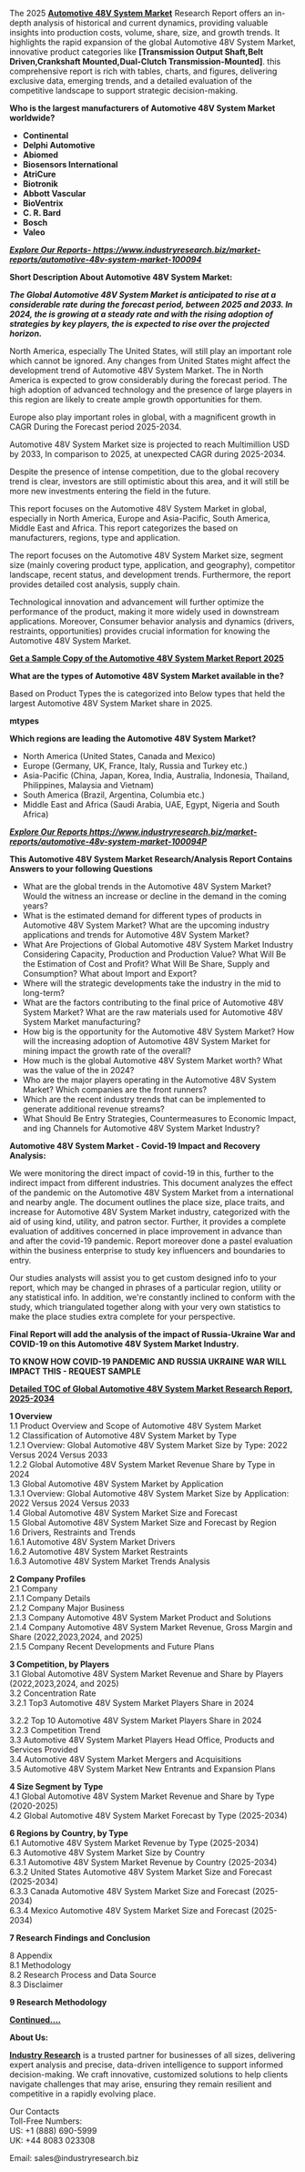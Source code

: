 <p>The 2025&nbsp;<strong><a href="https://www.industryresearch.biz/market-reports/automotive-48v-system-market-100094">Automotive 48V System Market</a></strong>&nbsp;Research Report offers an in-depth analysis of historical and current dynamics, providing valuable insights into production costs, volume, share, size, and growth trends. It highlights the rapid expansion of the global Automotive 48V System Market, innovative product categories like&nbsp;<strong>[Transmission Output Shaft,Belt Driven,Crankshaft Mounted,Dual-Clutch Transmission-Mounted]</strong>. this comprehensive report is rich with tables, charts, and figures, delivering exclusive data, emerging trends, and a detailed evaluation of the competitive landscape to support strategic decision-making.</p><p><strong>Who is the largest manufacturers of Automotive 48V System Market worldwide?</strong></p><p><strong><ul><li>Continental</li><li>Delphi Automotive</li><li>Abiomed</li><li>Biosensors International</li><li>AtriCure</li><li>Biotronik</li><li>Abbott Vascular</li><li>BioVentrix</li><li>C. R. Bard</li><li>Bosch</li><li>Valeo</li></ul></strong></p><p><strong><em><a href="https://www.industryresearch.biz/enquiry/request-sample/100094">Explore Our Reports-&nbsp;https://www.industryresearch.biz/market-reports/automotive-48v-system-market-100094</a></em></strong></p><p><strong>Short Description About Automotive 48V System Market:</strong></p><p><strong><em>The Global Automotive 48V System Market is anticipated to rise at a considerable rate during the forecast period, between 2025 and 2033. In 2024, the is growing at a steady rate and with the rising adoption of strategies by key players, the is expected to rise over the projected horizon.</em></strong></p><p>North America, especially The United States, will still play an important role which cannot be ignored. Any changes from United States might affect the development trend of Automotive 48V System Market. The in North America is expected to grow considerably during the forecast period. The high adoption of advanced technology and the presence of large players in this region are likely to create ample growth opportunities for them.</p><p>Europe also play important roles in global, with a magnificent growth in CAGR During the Forecast period 2025-2034.</p><p>Automotive 48V System Market size is projected to reach Multimillion USD by 2033, In comparison to 2025, at unexpected CAGR during 2025-2034.</p><p>Despite the presence of intense competition, due to the global recovery trend is clear, investors are still optimistic about this area, and it will still be more new investments entering the field in the future.</p><p>This report focuses on the Automotive 48V System Market in global, especially in North America, Europe and Asia-Pacific, South America, Middle East and Africa. This report categorizes the based on manufacturers, regions, type and application.</p><p>The report focuses on the Automotive 48V System Market size, segment size (mainly covering product type, application, and geography), competitor landscape, recent status, and development trends. Furthermore, the report provides detailed cost analysis, supply chain.</p><p>Technological innovation and advancement will further optimize the performance of the product, making it more widely used in downstream applications. Moreover, Consumer behavior analysis and dynamics (drivers, restraints, opportunities) provides crucial information for knowing the Automotive 48V System Market.</p><p><strong><a href="https://www.industryresearch.biz/enquiry/request-sample/100094">Get a Sample Copy of the Automotive 48V System Market Report 2025</a></strong></p><p><strong>What are the types of Automotive 48V System Market available in the?</strong></p><p>Based on Product Types the is categorized into Below types that held the largest Automotive 48V System Market share in 2025.</p><p><strong>mtypes</strong></p><p><strong>Which regions are leading the Automotive 48V System Market?</strong></p><ul><li>North America (United States, Canada and Mexico)</li><li>Europe (Germany, UK, France, Italy, Russia and Turkey etc.)</li><li>Asia-Pacific (China, Japan, Korea, India, Australia, Indonesia, Thailand, Philippines, Malaysia and Vietnam)</li><li>South America (Brazil, Argentina, Columbia etc.)</li><li>Middle East and Africa (Saudi Arabia, UAE, Egypt, Nigeria and South Africa)</li></ul><p><strong><em><a href="https://www.industryresearch.biz/market-reports/automotive-48v-system-market-100094">Explore Our Reports https://www.industryresearch.biz/market-reports/automotive-48v-system-market-100094P</a></em></strong></p><p><strong>This Automotive 48V System Market Research/Analysis Report Contains Answers to your following Questions</strong></p><ul><li>What are the global trends in the Automotive 48V System Market? Would the witness an increase or decline in the demand in the coming years?</li><li>What is the estimated demand for different types of products in Automotive 48V System Market? What are the upcoming industry applications and trends for Automotive 48V System Market?</li><li>What Are Projections of Global Automotive 48V System Market Industry Considering Capacity, Production and Production Value? What Will Be the Estimation of Cost and Profit? What Will Be Share, Supply and Consumption? What about Import and Export?</li><li>Where will the strategic developments take the industry in the mid to long-term?</li><li>What are the factors contributing to the final price of Automotive 48V System Market? What are the raw materials used for Automotive 48V System Market manufacturing?</li><li>How big is the opportunity for the Automotive 48V System Market? How will the increasing adoption of Automotive 48V System Market for mining impact the growth rate of the overall?</li><li>How much is the global Automotive 48V System Market worth? What was the value of the in 2024?</li><li>Who are the major players operating in the Automotive 48V System Market? Which companies are the front runners?</li><li>Which are the recent industry trends that can be implemented to generate additional revenue streams?</li><li>What Should Be Entry Strategies, Countermeasures to Economic Impact, and ing Channels for Automotive 48V System Market Industry?</li></ul><p><strong>Automotive 48V System Market - Covid-19 Impact and Recovery Analysis:</strong></p><p>We were monitoring the direct impact of covid-19 in this, further to the indirect impact from different industries. This document analyzes the effect of the pandemic on the Automotive 48V System Market from a international and nearby angle. The document outlines the place size, place traits, and increase for Automotive 48V System Market industry, categorized with the aid of using kind, utility, and patron sector. Further, it provides a complete evaluation of additives concerned in place improvement in advance than and after the covid-19 pandemic. Report moreover done a pastel evaluation within the business enterprise to study key influencers and boundaries to entry.</p><p>Our studies analysts will assist you to get custom designed info to your report, which may be changed in phrases of a particular region, utility or any statistical info. In addition, we're constantly inclined to conform with the study, which triangulated together along with your very own statistics to make the place studies extra complete for your perspective.</p><p><strong>Final Report will add the analysis of the impact of Russia-Ukraine War and COVID-19 on this Automotive 48V System Market Industry.</strong></p><p><strong>TO KNOW HOW COVID-19 PANDEMIC AND RUSSIA UKRAINE WAR WILL IMPACT THIS - REQUEST SAMPLE</strong></p><p><strong><a href="https://www.industryresearch.biz/market-reports/automotive-48v-system-market-100094">Detailed TOC of Global Automotive 48V System Market Research Report, 2025-2034</a></strong></p><p><strong>1 Overview</strong><br /> 1.1 Product Overview and Scope of Automotive 48V System Market<br /> 1.2 Classification of Automotive 48V System Market by Type<br /> 1.2.1 Overview: Global Automotive 48V System Market Size by Type: 2022 Versus 2024 Versus 2033<br /> 1.2.2 Global Automotive 48V System Market Revenue Share by Type in 2024<br /> 1.3 Global Automotive 48V System Market by Application<br /> 1.3.1 Overview: Global Automotive 48V System Market Size by Application: 2022&nbsp;Versus 2024 Versus 2033<br /> 1.4 Global Automotive 48V System Market Size and Forecast<br /> 1.5 Global Automotive 48V System Market Size and Forecast by Region<br /> 1.6 Drivers, Restraints and Trends<br /> 1.6.1 Automotive 48V System Market Drivers<br /> 1.6.2 Automotive 48V System Market Restraints<br /> 1.6.3 Automotive 48V System Market Trends Analysis</p><p><strong>2 Company Profiles</strong><br /> 2.1 Company<br /> 2.1.1 Company Details<br /> 2.1.2 Company Major Business<br /> 2.1.3 Company Automotive 48V System Market Product and Solutions<br /> 2.1.4 Company Automotive 48V System Market Revenue, Gross Margin and Share (2022,2023,2024, and 2025)<br /> 2.1.5 Company Recent Developments and Future Plans</p><p><strong>3 Competition, by Players</strong><br /> 3.1 Global Automotive 48V System Market Revenue and Share by Players (2022,2023,2024, and 2025)<br /> 3.2 Concentration Rate<br /> 3.2.1 Top3 Automotive 48V System Market Players Share in 2024</p><p>3.2.2 Top 10 Automotive 48V System Market Players Share in 2024<br /> 3.2.3 Competition Trend<br /> 3.3 Automotive 48V System Market Players Head Office, Products and Services Provided<br /> 3.4 Automotive 48V System Market Mergers and Acquisitions<br /> 3.5 Automotive 48V System Market New Entrants and Expansion Plans</p><p><strong>4 Size Segment by Type</strong><br /> 4.1 Global Automotive 48V System Market Revenue and Share by Type (2020-2025)<br /> 4.2 Global Automotive 48V System Market Forecast by Type (2025-2034)</p><p><strong>6 Regions by Country, by Type</strong><br /> 6.1 Automotive 48V System Market Revenue by Type (2025-2034)<br /> 6.3 Automotive 48V System Market Size by Country<br /> 6.3.1 Automotive 48V System Market Revenue by Country (2025-2034)<br /> 6.3.2 United States Automotive 48V System Market Size and Forecast (2025-2034)<br /> 6.3.3 Canada Automotive 48V System Market Size and Forecast (2025-2034)<br /> 6.3.4 Mexico Automotive 48V System Market Size and Forecast (2025-2034)</p><p><strong>7 Research Findings and Conclusion</strong></p><p>8 Appendix<br /> 8.1 Methodology<br /> 8.2 Research Process and Data Source<br /> 8.3 Disclaimer</p><p><strong>9 Research Methodology</strong></p><p><strong><a href="https://www.industryresearch.biz/market-reports/automotive-48v-system-market-100094">Continued&hellip;.</a></strong></p><p><strong>About Us:</strong></p><p><strong><a href="https://www.industryresearch.biz/">Industry Research</a></strong>&nbsp;is a trusted partner for businesses of all sizes, delivering expert analysis and precise, data-driven intelligence to support informed decision-making. We craft innovative, customized solutions to help clients navigate challenges that may arise, ensuring they remain resilient and competitive in a rapidly evolving place.</p><p>Our Contacts<br /> Toll-Free Numbers:<br /> US: +1 (888) 690-5999<br /> UK: +44 8083 023308</p><p>Email: sales@industryresearch.biz</p>
